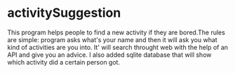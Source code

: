 # activitySuggestion
This program helps people to find a new activity if they are bored.The rules are simple: program asks what's your name and then it will ask you
what kind of activities are you into. It' will search throught web with the help of an API and give you an advice.
I also added sqlite database that will show which activity did a certain person got.
